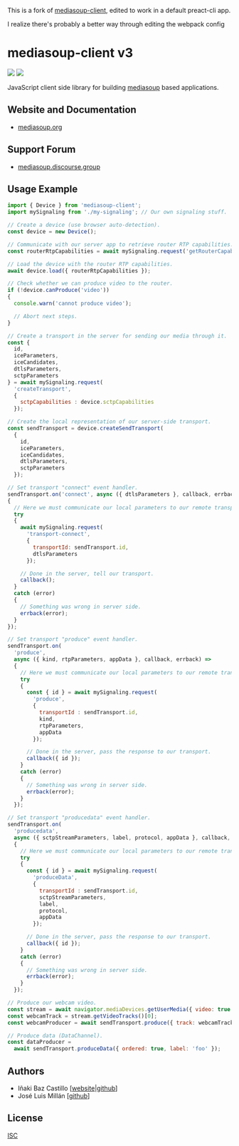 This is a fork of [mediasoup-client](https://www.npmjs.com/package/mediasoup-client), edited to work in a default preact-cli app.

I realize there's probably a better way through editing the webpack config

# mediasoup-client v3

[![][npm-shield-mediasoup-client]][npm-mediasoup-client]
[![][travis-ci-shield-mediasoup-client]][travis-ci-mediasoup-client]

JavaScript client side library for building [mediasoup][mediasoup-website] based applications.


## Website and Documentation

* [mediasoup.org][mediasoup-website]


## Support Forum

* [mediasoup.discourse.group][mediasoup-discourse]


## Usage Example

```js
import { Device } from 'mediasoup-client';
import mySignaling from './my-signaling'; // Our own signaling stuff.

// Create a device (use browser auto-detection).
const device = new Device();

// Communicate with our server app to retrieve router RTP capabilities.
const routerRtpCapabilities = await mySignaling.request('getRouterCapabilities');

// Load the device with the router RTP capabilities.
await device.load({ routerRtpCapabilities });

// Check whether we can produce video to the router.
if (!device.canProduce('video'))
{
  console.warn('cannot produce video');

  // Abort next steps.
}

// Create a transport in the server for sending our media through it.
const { 
  id, 
  iceParameters, 
  iceCandidates, 
  dtlsParameters,
  sctpParameters
} = await mySignaling.request(
  'createTransport',
  {
    sctpCapabilities : device.sctpCapabilities
  });

// Create the local representation of our server-side transport.
const sendTransport = device.createSendTransport(
  {
    id, 
    iceParameters, 
    iceCandidates, 
    dtlsParameters,
    sctpParameters
  });

// Set transport "connect" event handler.
sendTransport.on('connect', async ({ dtlsParameters }, callback, errback) =>
{
  // Here we must communicate our local parameters to our remote transport.
  try
  {
    await mySignaling.request(
      'transport-connect',
      {
        transportId: sendTransport.id,
        dtlsParameters
      });

    // Done in the server, tell our transport.
    callback();
  }
  catch (error)
  {
    // Something was wrong in server side.
    errback(error);
  }
});

// Set transport "produce" event handler.
sendTransport.on(
  'produce',
  async ({ kind, rtpParameters, appData }, callback, errback) =>
  {
    // Here we must communicate our local parameters to our remote transport.
    try
    {
      const { id } = await mySignaling.request(
        'produce',
        { 
          transportId : sendTransport.id,
          kind,
          rtpParameters,
          appData
        });

      // Done in the server, pass the response to our transport.
      callback({ id });
    }
    catch (error)
    {
      // Something was wrong in server side.
      errback(error);
    }
  });

// Set transport "producedata" event handler.
sendTransport.on(
  'producedata',
  async ({ sctpStreamParameters, label, protocol, appData }, callback, errback) =>
  {
    // Here we must communicate our local parameters to our remote transport.
    try
    {
      const { id } = await mySignaling.request(
        'produceData',
        { 
          transportId : sendTransport.id,
          sctpStreamParameters,
          label,
          protocol,
          appData
        });

      // Done in the server, pass the response to our transport.
      callback({ id });
    }
    catch (error)
    {
      // Something was wrong in server side.
      errback(error);
    }
  });

// Produce our webcam video.
const stream = await navigator.mediaDevices.getUserMedia({ video: true });
const webcamTrack = stream.getVideoTracks()[0];
const webcamProducer = await sendTransport.produce({ track: webcamTrack });

// Produce data (DataChannel).
const dataProducer =
  await sendTransport.produceData({ ordered: true, label: 'foo' });
```


## Authors

* Iñaki Baz Castillo [[website](https://inakibaz.me)|[github](https://github.com/ibc/)]
* José Luis Millán [[github](https://github.com/jmillan/)]


## License

[ISC](./LICENSE)




[mediasoup-website]: https://mediasoup.org
[mediasoup-discourse]: https://mediasoup.discourse.group
[npm-shield-mediasoup-client]: https://img.shields.io/npm/v/mediasoup-client.svg
[npm-mediasoup-client]: https://npmjs.org/package/mediasoup-client
[travis-ci-shield-mediasoup-client]: https://travis-ci.com/versatica/mediasoup-client.svg?branch=master
[travis-ci-mediasoup-client]: https://travis-ci.com/versatica/mediasoup-client
